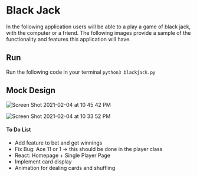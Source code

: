 # Black Jack

In the following application users will be able to a play a game of black jack, with the computer or a friend. The following images provide a sample of the functionality and features this application will have.

## Run

Run the following code in your terminal
`python3 blackjack.py`

## Mock Design
![Screen Shot 2021-02-04 at 10 45 42 PM](https://user-images.githubusercontent.com/38298940/106987122-c2dd9e00-673a-11eb-9cdb-66a8ace8cce0.png)


![Screen Shot 2021-02-04 at 10 33 52 PM](https://user-images.githubusercontent.com/38298940/106986506-7a71b080-6739-11eb-9cbb-c9b88546fcaa.png)


#### To Do List
- Add feature to bet and get winnings
- Fix Bug: Ace 11 or 1 -> this should be done in the player class
- React: Homepage + Single Player Page
- Implement card display
- Animation for dealing cards and shuffling

